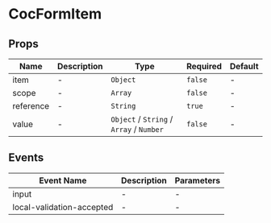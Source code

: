 # CocFormItem

## Props

<!-- @vuese:CocFormItem:props:start -->
|Name|Description|Type|Required|Default|
|---|---|---|---|---|
|item|-|`Object`|`false`|-|
|scope|-|`Array`|`false`|-|
|reference|-|`String`|`true`|-|
|value|-|`Object` /  `String` /  `Array` /  `Number`|`false`|-|

<!-- @vuese:CocFormItem:props:end -->


## Events

<!-- @vuese:CocFormItem:events:start -->
|Event Name|Description|Parameters|
|---|---|---|
|input|-|-|
|local-validation-accepted|-|-|

<!-- @vuese:CocFormItem:events:end -->


